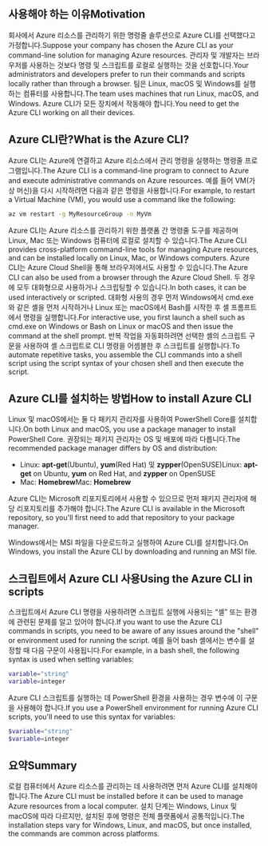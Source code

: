 ## <a name="motivation"></a><span data-ttu-id="2dcaf-101">사용해야 하는 이유</span><span class="sxs-lookup"><span data-stu-id="2dcaf-101">Motivation</span></span>
<span data-ttu-id="2dcaf-102">회사에서 Azure 리소스를 관리하기 위한 명령줄 솔루션으로 Azure CLI를 선택했다고 가정합니다.</span><span class="sxs-lookup"><span data-stu-id="2dcaf-102">Suppose your company has chosen the Azure CLI as your command-line solution for managing Azure resources.</span></span> <span data-ttu-id="2dcaf-103">관리자 및 개발자는 브라우저를 사용하는 것보다 명령 및 스크립트를 로컬로 실행하는 것을 선호합니다.</span><span class="sxs-lookup"><span data-stu-id="2dcaf-103">Your administrators and developers prefer to run their commands and scripts locally rather than through a browser.</span></span> <span data-ttu-id="2dcaf-104">팀은 Linux, macOS 및 Windows를 실행하는 컴퓨터를 사용합니다.</span><span class="sxs-lookup"><span data-stu-id="2dcaf-104">The team uses machines that run Linux, macOS, and Windows.</span></span> <span data-ttu-id="2dcaf-105">Azure CLI가 모든 장치에서 작동해야 합니다.</span><span class="sxs-lookup"><span data-stu-id="2dcaf-105">You need to get the Azure CLI working on all their devices.</span></span>

## <a name="what-is-the-azure-cli"></a><span data-ttu-id="2dcaf-106">Azure CLI란?</span><span class="sxs-lookup"><span data-stu-id="2dcaf-106">What is the Azure CLI?</span></span>
<span data-ttu-id="2dcaf-107">Azure CLI는 Azure에 연결하고 Azure 리소스에서 관리 명령을 실행하는 명령줄 프로그램입니다.</span><span class="sxs-lookup"><span data-stu-id="2dcaf-107">The Azure CLI is a command-line program to connect to Azure and execute administrative commands on Azure resources.</span></span> <span data-ttu-id="2dcaf-108">예를 들어 VM(가상 머신)을 다시 시작하려면 다음과 같은 명령을 사용합니다.</span><span class="sxs-lookup"><span data-stu-id="2dcaf-108">For example, to restart a Virtual Machine (VM), you would use a command like the following:</span></span>

 ```bash
 az vm restart -g MyResourceGroup -n MyVm
 ```

<span data-ttu-id="2dcaf-109">Azure CLI는 Azure 리소스를 관리하기 위한 플랫폼 간 명령줄 도구를 제공하며 Linux, Mac 또는 Windows 컴퓨터에 로컬로 설치할 수 있습니다.</span><span class="sxs-lookup"><span data-stu-id="2dcaf-109">The Azure CLI provides cross-platform command-line tools for managing Azure resources, and can be installed locally on Linux, Mac, or Windows computers.</span></span> <span data-ttu-id="2dcaf-110">Azure CLI는 Azure Cloud Shell을 통해 브라우저에서도 사용할 수 있습니다.</span><span class="sxs-lookup"><span data-stu-id="2dcaf-110">The Azure CLI can also be used from a browser through the Azure Cloud Shell.</span></span> <span data-ttu-id="2dcaf-111">두 경우에 모두 대화형으로 사용하거나 스크립팅할 수 있습니다.</span><span class="sxs-lookup"><span data-stu-id="2dcaf-111">In both cases, it can be used interactively or scripted.</span></span> <span data-ttu-id="2dcaf-112">대화형 사용의 경우 먼저 Windows에서 cmd.exe와 같은 셸을 먼저 시작하거나 Linux 또는 macOS에서 Bash를 시작한 후 셸 프롬프트에서 명령을 실행합니다.</span><span class="sxs-lookup"><span data-stu-id="2dcaf-112">For interactive use, you first launch a shell such as cmd.exe on Windows or Bash on Linux or macOS and then issue the command at the shell prompt.</span></span> <span data-ttu-id="2dcaf-113">반복 작업을 자동화하려면 선택한 셸의 스크립트 구문을 사용하여 셸 스크립트로 CLI 명령을 어셈블한 후 스크립트를 실행합니다.</span><span class="sxs-lookup"><span data-stu-id="2dcaf-113">To automate repetitive tasks, you assemble the CLI commands into a shell script using the script syntax of your chosen shell and then execute the script.</span></span>

## <a name="how-to-install-azure-cli"></a><span data-ttu-id="2dcaf-114">Azure CLI를 설치하는 방법</span><span class="sxs-lookup"><span data-stu-id="2dcaf-114">How to install Azure CLI</span></span>
<span data-ttu-id="2dcaf-115">Linux 및 macOS에서는 둘 다 패키지 관리자를 사용하여 PowerShell Core를 설치합니다.</span><span class="sxs-lookup"><span data-stu-id="2dcaf-115">On both Linux and macOS, you use a package manager to install PowerShell Core.</span></span> <span data-ttu-id="2dcaf-116">권장되는 패키지 관리자는 OS 및 배포에 따라 다릅니다.</span><span class="sxs-lookup"><span data-stu-id="2dcaf-116">The recommended package manager differs by OS and distribution:</span></span>
- <span data-ttu-id="2dcaf-117">Linux: **apt-get**(Ubuntu), **yum**(Red Hat) 및 **zypper**(OpenSUSE)</span><span class="sxs-lookup"><span data-stu-id="2dcaf-117">Linux: **apt-get** on Ubuntu, **yum** on Red Hat, and **zypper** on OpenSUSE</span></span>
- <span data-ttu-id="2dcaf-118">Mac: **Homebrew**</span><span class="sxs-lookup"><span data-stu-id="2dcaf-118">Mac: **Homebrew**</span></span>

<span data-ttu-id="2dcaf-119">Azure CLI는 Microsoft 리포지토리에서 사용할 수 있으므로 먼저 패키지 관리자에 해당 리포지토리를 추가해야 합니다.</span><span class="sxs-lookup"><span data-stu-id="2dcaf-119">The Azure CLI is available in the Microsoft repository, so you'll first need to add that repository to your package manager.</span></span>

<span data-ttu-id="2dcaf-120">Windows에서는 MSI 파일을 다운로드하고 실행하여 Azure CLI를 설치합니다.</span><span class="sxs-lookup"><span data-stu-id="2dcaf-120">On Windows, you install the Azure CLI by downloading and running an MSI file.</span></span>

## <a name="using-the-azure-cli-in-scripts"></a><span data-ttu-id="2dcaf-121">스크립트에서 Azure CLI 사용</span><span class="sxs-lookup"><span data-stu-id="2dcaf-121">Using the Azure CLI in scripts</span></span>
<span data-ttu-id="2dcaf-122">스크립트에서 Azure CLI 명령을 사용하려면 스크립트 실행에 사용되는 “셸” 또는 환경에 관련된 문제를 알고 있어야 합니다.</span><span class="sxs-lookup"><span data-stu-id="2dcaf-122">If you want to use the Azure CLI commands in scripts, you need to be aware of any issues around the "shell" or environment used for running the script.</span></span> <span data-ttu-id="2dcaf-123">예를 들어 bash 셸에서는 변수를 설정할 때 다음 구문이 사용됩니다.</span><span class="sxs-lookup"><span data-stu-id="2dcaf-123">For example, in a bash shell, the following syntax is used when setting variables:</span></span>

 ```bash
 variable="string"
 variable=integer
 ```

<span data-ttu-id="2dcaf-124">Azure CLI 스크립트를 실행하는 데 PowerShell 환경을 사용하는 경우 변수에 이 구문을 사용해야 합니다.</span><span class="sxs-lookup"><span data-stu-id="2dcaf-124">If you use a PowerShell environment for running Azure CLI scripts, you'll need to use this syntax for variables:</span></span>

 ```powershell
 $variable="string"
 $variable=integer
 ```

## <a name="summary"></a><span data-ttu-id="2dcaf-125">요약</span><span class="sxs-lookup"><span data-stu-id="2dcaf-125">Summary</span></span>
<span data-ttu-id="2dcaf-126">로컬 컴퓨터에서 Azure 리소스를 관리하는 데 사용하려면 먼저 Azure CLI를 설치해야 합니다.</span><span class="sxs-lookup"><span data-stu-id="2dcaf-126">The Azure CLI must be installed before it can be used to manage Azure resources from a local computer.</span></span> <span data-ttu-id="2dcaf-127">설치 단계는 Windows, Linux 및 macOS에 따라 다르지만, 설치된 후에 명령은 전체 플랫폼에서 공통적입니다.</span><span class="sxs-lookup"><span data-stu-id="2dcaf-127">The installation steps vary for Windows, Linux, and macOS, but once installed, the commands are common across platforms.</span></span> 
